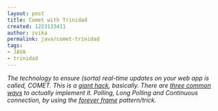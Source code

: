 ```yaml
---
layout: post
title: Comet with Trinidad
created: 1223133411
author: zvika
permalink: java/comet-trinidad
tags:
- JAVA
- trinidad
---
```

<p><em>The technology to ensure (sorta) real-time updates on your web app is called, COMET. This is a </em><a href="http://cometdaily.com/2007/12/11/the-future-of-comet-part-1-comet-today/"><em>giant hack</em></a><em>, basically. There are </em><a href="http://weblogs.java.net/blog/jfarcand/archive/2007/05/new_adventures.html"><em>three common ways</em></a><em> to actually implement it. Polling, Long Polling and Continuous connection, by using the </em><a href="http://cometdaily.com/2007/11/05/the-forever-frame-technique/"><em>forever frame</em></a><em> pattern/trick. <br /></em></p>
